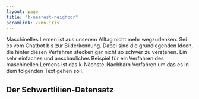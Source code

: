 ```yaml
---
layout: page
title: "k-nearest-neighbor"
peramlink: /knn-iris
---
```


Maschinelles Lernen ist aus unserem Alltag nicht mehr wegzudenken. Sei es vom Chatbot bis zur Bilderkennung. 
Dabei sind die grundlegenden Ideen, die hinter diesen Verfahren stecken gar nicht so schwer zu verstehen. 
Ein sehr einfaches und anschauliches Beispiel für ein Verfahren des maschinellen Lernens ist das k-Nächste-Nachbarn Verfahren um das es in dem folgenden Text gehen soll.

## Der Schwertlilien-Datensatz


